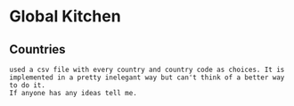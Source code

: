 # Global Kitchen

## Countries
    used a csv file with every country and country code as choices. It is implemented in a pretty inelegant way but can't think of a better way to do it.
    If anyone has any ideas tell me.


